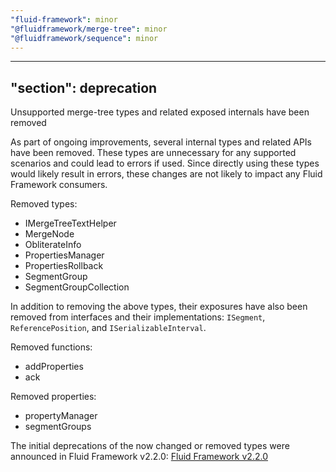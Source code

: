 ```yaml
---
"fluid-framework": minor
"@fluidframework/merge-tree": minor
"@fluidframework/sequence": minor
---
```

---
"section": deprecation
---

Unsupported merge-tree types and related exposed internals have been removed

As part of ongoing improvements, several internal types and related APIs have been removed. These types are unnecessary for any supported scenarios and could lead to errors if used. Since directly using these types would likely result in errors, these changes are not likely to impact any Fluid Framework consumers.

Removed types:
- IMergeTreeTextHelper
- MergeNode
- ObliterateInfo
- PropertiesManager
- PropertiesRollback
- SegmentGroup
- SegmentGroupCollection

In addition to removing the above types, their exposures have also been removed from interfaces and their implementations: `ISegment`, `ReferencePosition`, and `ISerializableInterval`.

Removed functions:
- addProperties
- ack

Removed properties:
- propertyManager
- segmentGroups

The initial deprecations of the now changed or removed types were announced in Fluid Framework v2.2.0:
[Fluid Framework v2.2.0](https://github.com/microsoft/FluidFramework/blob/main/RELEASE_NOTES/2.2.0.md)
